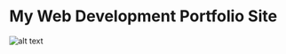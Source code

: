 # My Web Development Portfolio Site

![alt text](http://i.imgur.com/hLdNRvk.png "Memory Game Screenshot")
